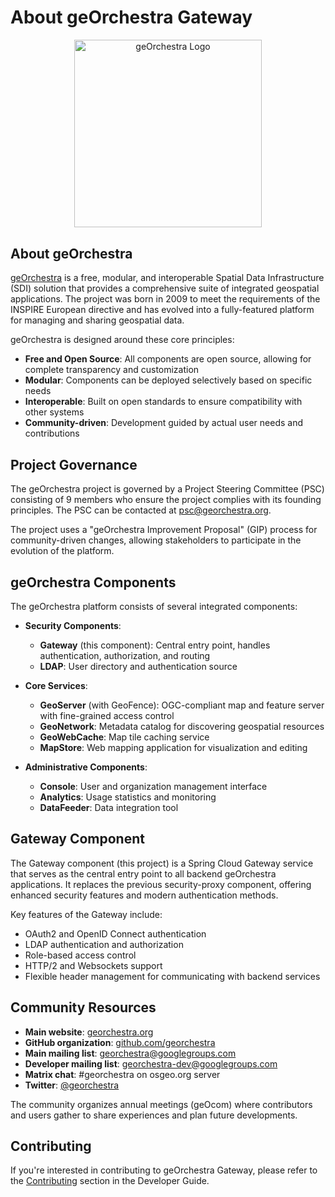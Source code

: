 # About geOrchestra Gateway

<div style="text-align: center; margin-bottom: 30px;">
    <img src="../assets/images/georchestra-logo.svg" alt="geOrchestra Logo" width="300">
</div>

## About geOrchestra

[geOrchestra](https://www.georchestra.org/) is a free, modular, and interoperable Spatial Data Infrastructure (SDI) solution that provides a comprehensive suite of integrated geospatial applications. The project was born in 2009 to meet the requirements of the INSPIRE European directive and has evolved into a fully-featured platform for managing and sharing geospatial data.

geOrchestra is designed around these core principles:

- **Free and Open Source**: All components are open source, allowing for complete transparency and customization
- **Modular**: Components can be deployed selectively based on specific needs
- **Interoperable**: Built on open standards to ensure compatibility with other systems
- **Community-driven**: Development guided by actual user needs and contributions

## Project Governance

The geOrchestra project is governed by a Project Steering Committee (PSC) consisting of 9 members who ensure the project complies with its founding principles. The PSC can be contacted at [psc@georchestra.org](mailto:psc@georchestra.org).

The project uses a "geOrchestra Improvement Proposal" (GIP) process for community-driven changes, allowing stakeholders to participate in the evolution of the platform.

## geOrchestra Components

The geOrchestra platform consists of several integrated components:

- **Security Components**:
    - **Gateway** (this component): Central entry point, handles authentication, authorization, and routing
    - **LDAP**: User directory and authentication source

- **Core Services**:
    - **GeoServer** (with GeoFence): OGC-compliant map and feature server with fine-grained access control
    - **GeoNetwork**: Metadata catalog for discovering geospatial resources
    - **GeoWebCache**: Map tile caching service
    - **MapStore**: Web mapping application for visualization and editing

- **Administrative Components**:
    - **Console**: User and organization management interface
    - **Analytics**: Usage statistics and monitoring
    - **DataFeeder**: Data integration tool

## Gateway Component

The Gateway component (this project) is a Spring Cloud Gateway service that serves as the central entry point to all backend geOrchestra applications. It replaces the previous security-proxy component, offering enhanced security features and modern authentication methods.

Key features of the Gateway include:

- OAuth2 and OpenID Connect authentication
- LDAP authentication and authorization
- Role-based access control
- HTTP/2 and Websockets support
- Flexible header management for communicating with backend services

## Community Resources

- **Main website**: [georchestra.org](https://www.georchestra.org/)
- **GitHub organization**: [github.com/georchestra](https://github.com/georchestra)
- **Main mailing list**: [georchestra@googlegroups.com](mailto:georchestra@googlegroups.com)
- **Developer mailing list**: [georchestra-dev@googlegroups.com](mailto:georchestra-dev@googlegroups.com)
- **Matrix chat**: #georchestra on osgeo.org server
- **Twitter**: [@georchestra](https://twitter.com/georchestra)

The community organizes annual meetings (geOcom) where contributors and users gather to share experiences and plan future developments.

## Contributing

If you're interested in contributing to geOrchestra Gateway, please refer to the [Contributing](developer_guide/contributing.md) section in the Developer Guide.
